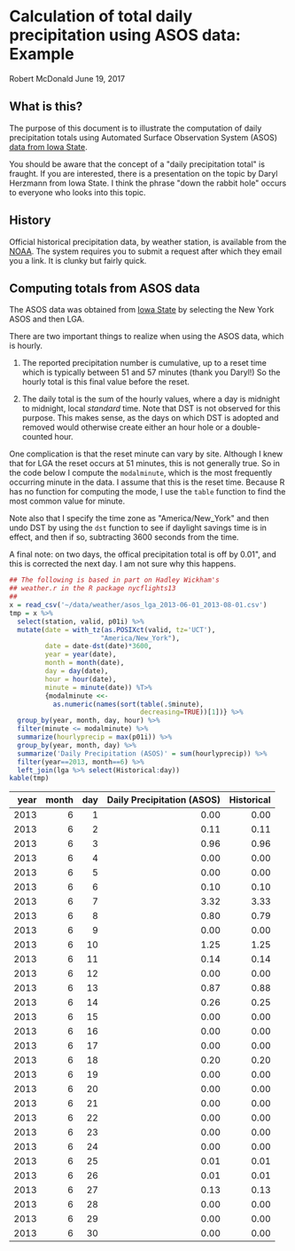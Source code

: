 Calculation of total daily precipitation using ASOS data: Example
================
Robert McDonald
June 19, 2017

What is this?
-------------

The purpose of this document is to illustrate the computation of daily precipitation totals using Automated Surface Observation System (ASOS) [data from Iowa State](https://mesonet.agron.iastate.edu/ASOS/).

You should be aware that the concept of a "daily precipitation total" is fraught. If you are interested, there is a presentation on the topic by Daryl Herzmann from Iowa State. I think the phrase "down the rabbit hole" occurs to everyone who looks into this topic.

History
-------

Official historical precipitation data, by weather station, is available from the [NOAA](https://www.ncdc.noaa.gov/cdo-web/). The system requires you to submit a request after which they email you a link. It is clunky but fairly quick.

Computing totals from ASOS data
-------------------------------

The ASOS data was obtained from [Iowa State](https://mesonet.agron.iastate.edu/request/download.phtml?network=NY_ASOS) by selecting the New York ASOS and then LGA.

<!-- https://mesonet.agron.iastate.edu/cgi-bin/request/asos.py?station=LGA&data=all&year1=2013&month1=5&day1=30&year2=2013&month2=8&day2=1&tz=Etc%2FUTC&format=comma&latlon=no&direct=no&report_type=1&report_type=2 -->
There are two important things to realize when using the ASOS data, which is hourly.

1.  The reported precipitation number is cumulative, up to a reset time which is typically between 51 and 57 minutes (thank you Daryl!) So the hourly total is this final value before the reset.

2.  The daily total is the sum of the hourly values, where a day is midnight to midnight, local *standard* time. Note that DST is not observed for this purpose. This makes sense, as the days on which DST is adopted and removed would otherwise create either an hour hole or a double-counted hour.

One complication is that the reset minute can vary by site. Although I knew that for LGA the reset occurs at 51 minutes, this is not generally true. So in the code below I compute the `modalminute`, which is the most frequently occurring minute in the data. I assume that this is the reset time. Because R has no function for computing the mode, I use the `table` function to find the most common value for minute.

Note also that I specify the time zone as "America/New\_York" and then undo DST by using the `dst` function to see if daylight savings time is in effect, and then if so, subtracting 3600 seconds from the time.

A final note: on two days, the offical precipitation total is off by 0.01", and this is corrected the next day. I am not sure why this happens.

``` r
## The following is based in part on Hadley Wickham's 
## weather.r in the R package nycflights13
## 
x = read_csv('~/data/weather/asos_lga_2013-06-01_2013-08-01.csv')
tmp = x %>% 
  select(station, valid, p01i) %>% 
  mutate(date = with_tz(as.POSIXct(valid, tz='UCT'),
                       "America/New_York"),
         date = date-dst(date)*3600,
         year = year(date),
         month = month(date),
         day = day(date),
         hour = hour(date),
         minute = minute(date)) %T>% 
         {modalminute <<- 
           as.numeric(names(sort(table(.$minute), 
                                 decreasing=TRUE))[1])} %>% 
  group_by(year, month, day, hour) %>% 
  filter(minute <= modalminute) %>% 
  summarize(hourlyprecip = max(p01i)) %>% 
  group_by(year, month, day) %>% 
  summarize('Daily Precipitation (ASOS)' = sum(hourlyprecip)) %>% 
  filter(year==2013, month==6) %>% 
  left_join(lga %>% select(Historical:day))
kable(tmp)
```

|  year|  month|  day|  Daily Precipitation (ASOS)|  Historical|
|-----:|------:|----:|---------------------------:|-----------:|
|  2013|      6|    1|                        0.00|        0.00|
|  2013|      6|    2|                        0.11|        0.11|
|  2013|      6|    3|                        0.96|        0.96|
|  2013|      6|    4|                        0.00|        0.00|
|  2013|      6|    5|                        0.00|        0.00|
|  2013|      6|    6|                        0.10|        0.10|
|  2013|      6|    7|                        3.32|        3.33|
|  2013|      6|    8|                        0.80|        0.79|
|  2013|      6|    9|                        0.00|        0.00|
|  2013|      6|   10|                        1.25|        1.25|
|  2013|      6|   11|                        0.14|        0.14|
|  2013|      6|   12|                        0.00|        0.00|
|  2013|      6|   13|                        0.87|        0.88|
|  2013|      6|   14|                        0.26|        0.25|
|  2013|      6|   15|                        0.00|        0.00|
|  2013|      6|   16|                        0.00|        0.00|
|  2013|      6|   17|                        0.00|        0.00|
|  2013|      6|   18|                        0.20|        0.20|
|  2013|      6|   19|                        0.00|        0.00|
|  2013|      6|   20|                        0.00|        0.00|
|  2013|      6|   21|                        0.00|        0.00|
|  2013|      6|   22|                        0.00|        0.00|
|  2013|      6|   23|                        0.00|        0.00|
|  2013|      6|   24|                        0.00|        0.00|
|  2013|      6|   25|                        0.01|        0.01|
|  2013|      6|   26|                        0.01|        0.01|
|  2013|      6|   27|                        0.13|        0.13|
|  2013|      6|   28|                        0.00|        0.00|
|  2013|      6|   29|                        0.00|        0.00|
|  2013|      6|   30|                        0.00|        0.00|
